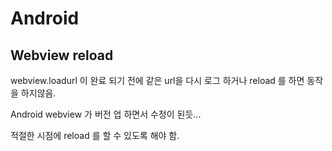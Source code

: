 # Android

## Webview reload

webview.loadurl 이 완료 되기 전에 같은 url을 다시 로그 하거나 reload 를 하면 동작을 하지않음.

Android webview 가 버전 업 하면서 수정이 된듯...

적절한 시점에 reload 를 할 수 있도록 해야 함.